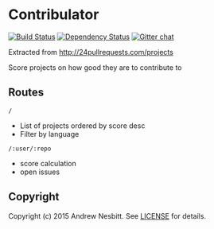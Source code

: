 # Contribulator

[![Build Status](https://travis-ci.org/andrew/contribulator.svg?branch=master)](https://travis-ci.org/andrew/contribulator)
[![Dependency Status](https://img.shields.io/gemnasium/andrew/contribulator.svg?style=flat)](https://gemnasium.com/contribulator/contribulator)
[![Gitter chat](http://img.shields.io/badge/gitter-andrew--contribulator-brightgreen.svg?style=flat)](https://gitter.im/andrew/contribulator)

Extracted from http://24pullrequests.com/projects

Score projects on how good they are to contribute to

## Routes

`/`
 - List of projects ordered by score desc
 - Filter by language

`/:user/:repo`
 - score calculation
 - open issues

 ## Copyright

 Copyright (c) 2015 Andrew Nesbitt. See [LICENSE](https://github.com/andrew/contribulator/blob/master/LICENSE) for details.
